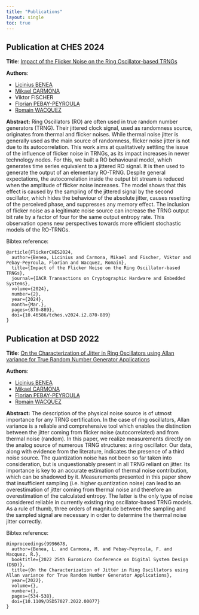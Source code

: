 ```yaml
---
title: "Publications"
layout: single
toc: true
---
```


## Publication at CHES 2024

**Title**: [Impact of the Flicker Noise on the Ring Oscillator-based TRNGs](https://tches.iacr.org/index.php/TCHES/article/view/11450)

**Authors**:
- [Licinius BENEA](contributors#licinius-benea)
- [Mikael CARMONA](contributors#mikael-carmona)
- Viktor FISCHER
- [Florian PEBAY-PEYROULA](contributors#florian-pebay-peyroula)
- [Romain WACQUEZ](contributors#romain-wacquez)

**Abstract:** Ring Oscillators (RO) are often used in true random number generators (TRNG). Their jittered clock signal, used as randomness source, originates from thermal and flicker noises. While thermal noise jitter is generally used as the main source of randomness, flicker noise jitter is not due to its autocorrelation. This work aims at qualitatively settling the issue of the influence of flicker noise in TRNGs, as its impact increases in newer technology nodes. For this, we built a RO behavioural model, which generates time series equivalent to a jittered RO signal. It is then used to generate the output of an elementary RO-TRNG. Despite general expectations, the autocorrelation inside the output bit stream is reduced when the amplitude of flicker noise increases. The model shows that this effect is caused by the sampling of the jittered signal by the second oscillator, which hides the behaviour of the absolute jitter, causes resetting of the perceived phase, and suppresses any memory effect. The inclusion of flicker noise as a legitimate noise source can increase the TRNG output bit rate by a factor of four for the same output entropy rate. This observation opens new perspectives towards more efficient stochastic models of the RO-TRNGs.

Bibtex reference:
```
@article{FlickerCHES2024,
  author={Benea, Licinius and Carmona, Mikael and Fischer, Viktor and Pebay-Peyroula, Florian and Wacquez, Romain},
  title={Impact of the Flicker Noise on the Ring Oscillator-based TRNGs},
  journal={IACR Transactions on Cryptographic Hardware and Embedded Systems},
  volume={2024},
  number={2},
  year={2024},
  month={Mar.},
  pages={870–889},
  doi={10.46586/tches.v2024.i2.870-889}
}
```

## Publication at DSD 2022

**Title**: [On the Characterization of Jitter in Ring Oscillators using Allan variance for True Random Number Generator Applications](https://ieeexplore.ieee.org/document/9996678)

**Authors**:
- [Licinius BENEA](contributors#licinius-benea)
- [Mikael CARMONA](contributors#mikael-carmona)
- [Florian PEBAY-PEYROULA](contributors#florian-pebay-peyroula)
- [Romain WACQUEZ](contributors#romain-wacquez)

**Abstract:** The description of the physical noise source is of utmost importance for any TRNG certification. In the case of ring oscillators, Allan variance is a reliable and comprehensive tool which enables the distinction between the jitter coming from flicker noise (autocorrelated) and from thermal noise (random). In this paper, we realize measurements directly on the analog source of numerous TRNG structures: a ring oscillator. Our data, along with evidence from the literature, indicates the presence of a third noise source. The quantization noise has not been so far taken into consideration, but is unquestionably present in all TRNG reliant on jitter. Its importance is key to an accurate estimation of thermal noise contribution, which can be shadowed by it. Measurements presented in this paper show that insufficient sampling (i.e. higher quantization noise) can lead to an overestimation of jitter coming from thermal noise and therefore an overestimation of the calculated entropy. The latter is the only type of noise considered reliable in currently existing ring oscillator-based TRNG models. As a rule of thumb, three orders of magnitude between the sampling and the sampled signal are necessary in order to determine the thermal noise jitter correctly.

Bibtex reference:
```
@inproceedings{9996678,
  author={Benea, L. and Carmona, M. and Pebay-Peyroula, F. and Wacquez, R.},
  booktitle={2022 25th Euromicro Conference on Digital System Design (DSD)}, 
  title={On the Characterization of Jitter in Ring Oscillators using Allan variance for True Random Number Generator Applications}, 
  year={2022},
  volume={},
  number={},
  pages={534-538},
  doi={10.1109/DSD57027.2022.00077}
}
```
